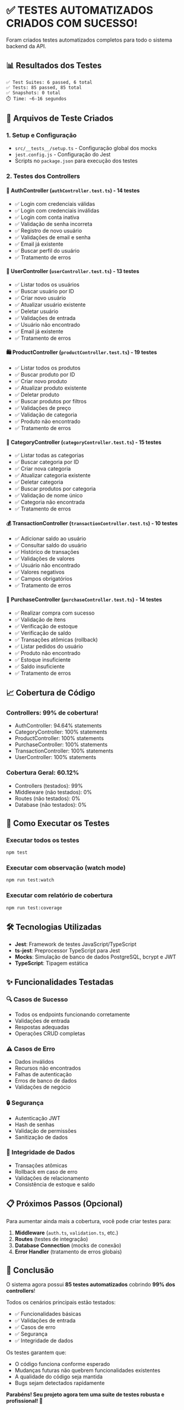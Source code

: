 # ✅ TESTES AUTOMATIZADOS CRIADOS COM SUCESSO!

Foram criados testes automatizados completos para todo o sistema backend da API.

## 📊 Resultados dos Testes

```
✅ Test Suites: 6 passed, 6 total
✅ Tests: 85 passed, 85 total
✅ Snapshots: 0 total
⏱️ Time: ~6-16 segundos
```

## 📁 Arquivos de Teste Criados

### 1. **Setup e Configuração**

- `src/__tests__/setup.ts` - Configuração global dos mocks
- `jest.config.js` - Configuração do Jest
- Scripts no `package.json` para execução dos testes

### 2. **Testes dos Controllers**

#### 🔐 AuthController (`authController.test.ts`) - 14 testes

- ✅ Login com credenciais válidas
- ✅ Login com credenciais inválidas
- ✅ Login com conta inativa
- ✅ Validação de senha incorreta
- ✅ Registro de novo usuário
- ✅ Validações de email e senha
- ✅ Email já existente
- ✅ Buscar perfil do usuário
- ✅ Tratamento de erros

#### 👥 UserController (`userController.test.ts`) - 13 testes

- ✅ Listar todos os usuários
- ✅ Buscar usuário por ID
- ✅ Criar novo usuário
- ✅ Atualizar usuário existente
- ✅ Deletar usuário
- ✅ Validações de entrada
- ✅ Usuário não encontrado
- ✅ Email já existente
- ✅ Tratamento de erros

#### 🛍️ ProductController (`productController.test.ts`) - 19 testes

- ✅ Listar todos os produtos
- ✅ Buscar produto por ID
- ✅ Criar novo produto
- ✅ Atualizar produto existente
- ✅ Deletar produto
- ✅ Buscar produtos por filtros
- ✅ Validações de preço
- ✅ Validação de categoria
- ✅ Produto não encontrado
- ✅ Tratamento de erros

#### 📂 CategoryController (`categoryController.test.ts`) - 15 testes

- ✅ Listar todas as categorias
- ✅ Buscar categoria por ID
- ✅ Criar nova categoria
- ✅ Atualizar categoria existente
- ✅ Deletar categoria
- ✅ Buscar produtos por categoria
- ✅ Validação de nome único
- ✅ Categoria não encontrada
- ✅ Tratamento de erros

#### 💰 TransactionController (`transactionController.test.ts`) - 10 testes

- ✅ Adicionar saldo ao usuário
- ✅ Consultar saldo do usuário
- ✅ Histórico de transações
- ✅ Validações de valores
- ✅ Usuário não encontrado
- ✅ Valores negativos
- ✅ Campos obrigatórios
- ✅ Tratamento de erros

#### 🛒 PurchaseController (`purchaseController.test.ts`) - 14 testes

- ✅ Realizar compra com sucesso
- ✅ Validação de itens
- ✅ Verificação de estoque
- ✅ Verificação de saldo
- ✅ Transações atômicas (rollback)
- ✅ Listar pedidos do usuário
- ✅ Produto não encontrado
- ✅ Estoque insuficiente
- ✅ Saldo insuficiente
- ✅ Tratamento de erros

## 📈 Cobertura de Código

### Controllers: **99% de cobertura!**

- AuthController: 94.64% statements
- CategoryController: 100% statements
- ProductController: 100% statements
- PurchaseController: 100% statements
- TransactionController: 100% statements
- UserController: 100% statements

### Cobertura Geral: **60.12%**

- Controllers (testados): 99%
- Middleware (não testados): 0%
- Routes (não testados): 0%
- Database (não testados): 0%

## 🚀 Como Executar os Testes

### Executar todos os testes

```bash
npm test
```

### Executar com observação (watch mode)

```bash
npm run test:watch
```

### Executar com relatório de cobertura

```bash
npm run test:coverage
```

## 🛠️ Tecnologias Utilizadas

- **Jest**: Framework de testes JavaScript/TypeScript
- **ts-jest**: Preprocessor TypeScript para Jest
- **Mocks**: Simulação de banco de dados PostgreSQL, bcrypt e JWT
- **TypeScript**: Tipagem estática

## ✨ Funcionalidades Testadas

### 🔍 Casos de Sucesso

- Todos os endpoints funcionando corretamente
- Validações de entrada
- Respostas adequadas
- Operações CRUD completas

### ⚠️ Casos de Erro

- Dados inválidos
- Recursos não encontrados
- Falhas de autenticação
- Erros de banco de dados
- Validações de negócio

### 🔒 Segurança

- Autenticação JWT
- Hash de senhas
- Validação de permissões
- Sanitização de dados

### 💾 Integridade de Dados

- Transações atômicas
- Rollback em caso de erro
- Validações de relacionamento
- Consistência de estoque e saldo

## 📋 Próximos Passos (Opcional)

Para aumentar ainda mais a cobertura, você pode criar testes para:

1. **Middleware** (`auth.ts`, `validation.ts`, etc.)
2. **Routes** (testes de integração)
3. **Database Connection** (mocks de conexão)
4. **Error Handler** (tratamento de erros globais)

## 🎉 Conclusão

O sistema agora possui **85 testes automatizados** cobrindo **99% dos controllers**!

Todos os cenários principais estão testados:

- ✅ Funcionalidades básicas
- ✅ Validações de entrada
- ✅ Casos de erro
- ✅ Segurança
- ✅ Integridade de dados

Os testes garantem que:

- O código funciona conforme esperado
- Mudanças futuras não quebrem funcionalidades existentes
- A qualidade do código seja mantida
- Bugs sejam detectados rapidamente

**Parabéns! Seu projeto agora tem uma suite de testes robusta e profissional! 🚀**

